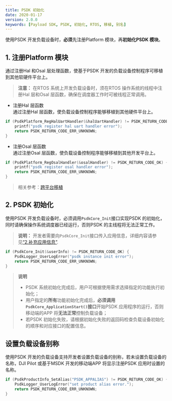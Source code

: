 ```yaml
---
title: PSDK 初始化
date: 2020-01-17
version: 2.0.0
keywords: [Payload SDK, PSDK, 初始化, RTOS, 移植, 别名]
---
```

使用PSDK 开发负载设备时，**必须**先注册Platform 模块，再**初始化PSDK 模块**。

## 1. 注册Platform 模块
通过注册Hal 和Osal 层处理函数，使基于PSDK 开发的负载设备控制程序可移植到其他软硬件平台上。

> **注意：** 在RTOS 系统上开发负载设备时，须在RTOS 操作系统的线程中注册Hal 层和Osal 层函数，确保在调度器工作时可被线程正常调用。

* 注册Hal 层函数     
通过注册Hal 层函数，使负载设备控制程序能够移植到其他硬件平台上。

```c
if (PsdkPlatform_RegHalUartHandler(&halUartHandler) != PSDK_RETURN_CODE_OK) {
    printf("psdk register hal uart handler error");
    return PSDK_RETURN_CODE_ERR_UNKNOWN;
}
```

* 注册Osal 层函数   
通过注册Osal 层函数，使负载设备控制程序能够移植到其他开发平台上。

```c
if (PsdkPlatform_RegOsalHandler(&osalHandler) != PSDK_RETURN_CODE_OK) {
    printf("psdk register osal handler error");
    return PSDK_RETURN_CODE_ERR_UNKNOWN;
}
```

> 相关参考：[跨平台移植](./Porting.html)

## 2. PSDK 初始化
使用PSDK 开发负载设备时，必须调用`PsdkCore_Init`接口实现PSDK 的初始化，同时请确保操作系统调度器已经运行，否则PSDK 的主线程将无法正常工作。   
>**说明：** 开发者需要向`PsdkCore_Init`接口传入应用信息，详细内容请参见[“2.补充应用信息”](../workflow/run-the-sample.html).

```c
if (PsdkCore_Init(&userInfo) != PSDK_RETURN_CODE_OK) {
    PsdkLogger_UserLogError("psdk instance init error");
    return PSDK_RETURN_CODE_ERR_UNKNOWN;
}
```

>**说明** 
> * PSDK 系统初始化完成后，用户可根据使用需求选择指定的功能执行初始化；
> * 用户指定的**所有**功能初始化完成后，<b>必须调用`PsdkCore_ApplicationStart()`接口</b>开始PSDK 应用程序的运行，否则移动端的APP 将<b>无法正常</b>控制负载设备；
> * 若PSDK 初始化失败，请根据初始化失败的返回码检查负载设备初始化的顺序和对应接口的配置信息。

## 设置负载设备别称
使用PSDK 开发的负载设备支持开发者设置负载设备的别称，若未设置负载设备的名称，DJI Pilot 或基于MSDK 开发的移动端APP 将显示注册PSDK 应用时设置的名称。

```c
if (PsdkProductInfo_SetAlias("PSDK_APPALIAS") != PSDK_RETURN_CODE_OK) {
    PsdkLogger_UserLogError("set product alias error.");
    return PSDK_RETURN_CODE_ERR_UNKNOWN;
}
```
